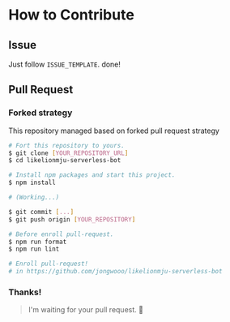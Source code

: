 # How to Contribute

## Issue

Just follow `ISSUE_TEMPLATE`. done!

## Pull Request

### Forked strategy

This repository managed based on forked pull request strategy

```sh
# Fort this repository to yours.
$ git clone [YOUR_REPOSITORY_URL]
$ cd likelionmju-serverless-bot

# Install npm packages and start this project.
$ npm install

# (Working...)

$ git commit [...]
$ git push origin [YOUR_REPOSITORY]

# Before enroll pull-request.
$ npm run format
$ npm run lint

# Enroll pull-request!
# in https://github.com/jongwooo/likelionmju-serverless-bot
```

### Thanks!

> I'm waiting for your pull request. :pray: